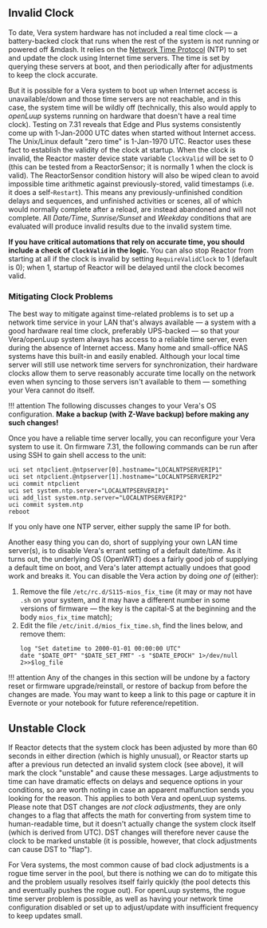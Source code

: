 ## Invalid Clock

To date, Vera system hardware has not included a real time clock &mdash; a battery-backed clock that runs when the rest of the system is not running or powered off &mdash. It relies on the [Network Time Protocol](https://en.wikipedia.org/wiki/Network_Time_Protocol) (NTP) to set and update the clock using Internet time servers. The time is set by querying these servers at boot, and then periodically after for adjustments to keep the clock accurate.

But it is possible for a Vera system to boot up when Internet access is unavailable/down and those time servers are not reachable, and in this case, the system time will be wildly off (technically, this also would apply to *openLuup* systems running on hardware that doesn't have a real time clock). Testing on 7.31 reveals that Edge and Plus systems consistently come up with 1-Jan-2000 UTC dates when started without Internet access. The Unix/Linux default "zero time" is 1-Jan-1970 UTC. Reactor uses these fact to establish the validity of the clock at startup. When the clock is invalid, the Reactor master device state variable `ClockValid` will be set to 0 (this can be tested from a ReactorSensor; it is normally 1 when the clock is valid). The ReactorSensor condition history will also be wiped clean to avoid impossible time arithmetic against previously-stored, valid timestamps (i.e. it does a self-`Restart`). This means any previously-unfinished condition delays and sequences, and unfinished activities or scenes, all of which would normally complete after a reload, are instead abandoned and will not complete. All *Date/Time*, *Sunrise/Sunset* and *Weekday* conditions that are evaluated will produce invalid results due to the invalid system time.

**If you have critical automations that rely on accurate time, you should include a check of `ClockValid` in the logic.** You can also stop Reactor from starting at all if the clock is invalid by setting `RequireValidClock` to 1 (default is 0); when 1, startup of Reactor will be delayed until the clock becomes valid.

### Mitigating Clock Problems

The best way to mitigate against time-related problems is to set up a network time service in your LAN that's always available &mdash; a system with a good hardware real time clock, preferably UPS-backed &mdash; so that your Vera/openLuup system always has access to a reliable time server, even during the absence of Internet access. Many home and small-office NAS systems have this built-in and easily enabled. Although your local time server will still use network time servers for synchronization, their hardware clocks allow them to serve reasonably accurate time locally on the network even when syncing to those servers isn't available to them &mdash; something your Vera cannot do itself.

!!! attention
    The following discusses changes to your Vera's OS configuration. **Make a backup (with Z-Wave backup) before making any such changes!**

Once you have a reliable time server locally, you can reconfigure your Vera system to use it. On firmware 7.31, the following commands can be run after using SSH to gain shell access to the unit:

```
uci set ntpclient.@ntpserver[0].hostname="LOCALNTPSERVERIP1"
uci set ntpclient.@ntpserver[1].hostname="LOCALNTPSERVERIP2"
uci commit ntpclient
uci set system.ntp.server="LOCALNTPSERVERIP1"
uci add_list system.ntp.server="LOCALNTPSERVERIP2"
uci commit system.ntp
reboot
```

If you only have one NTP server, either supply the same IP for both.

Another easy thing you can do, short of supplying your own LAN time server(s), is to disable Vera's errant setting of a default date/time. As it turns out, the underlying OS (OpenWRT) does a fairly good job of supplying a default time on boot, and Vera's later attempt actually undoes that good work and breaks it. You can disable the Vera action by doing *one of* (either):

1. Remove the file `/etc/rc.d/S115-mios_fix_time` (it may or may not have `.sh` on your system, and it may have a different number in some versions of firmware &mdash; the key is the capital-S at the beginning and the body `mios_fix_time` match);
2. Edit the file `/etc/init.d/mios_fix_time.sh`, find the lines below, and remove them:
   ```
   log "Set datetime to 2000-01-01 00:00:00 UTC"
   date "$DATE_OPT" "$DATE_SET_FMT" -s "$DATE_EPOCH" 1>/dev/null 2>>$log_file
   ```

!!! attention
    Any of the changes in this section will be undone by a factory reset or firmware upgrade/reinstall, or restore of backup from before the changes are made. You may want to keep a link to this page or capture it in Evernote or your notebook for future reference/repetition.

## Unstable Clock

If Reactor detects that the system clock has been adjusted by more than 60 seconds in either direction (which is highly unusual), or Reactor starts up after a previous run detected an invalid system clock (see above), it will mark the clock "unstable" and cause these messages. Large adjustments to time can have dramatic effects on delays and sequence options in your conditions, so are worth noting in case an apparent malfunction sends you looking for the reason. This applies to both Vera and openLuup systems. Please note that DST changes are *not clock adjustments*, they are only changes to a flag that affects the math for converting from system time to human-readable time, but it doesn't actually change the system clock itself (which is derived from UTC). DST changes will therefore never cause the clock to be marked unstable (it is possible, however, that clock adjustments can cause DST to "flap").

For Vera systems, the most common cause of bad clock adjustments is a rogue time server in the pool, but there is nothing we can do to mitigate this and the problem usually resolves itself fairly quickly (the pool detects this and eventually pushes the rogue out). For openLuup systems, the rogue time server problem is possible, as well as having your network time configuration disabled or set up to adjust/update with insufficient frequency to keep updates small.
